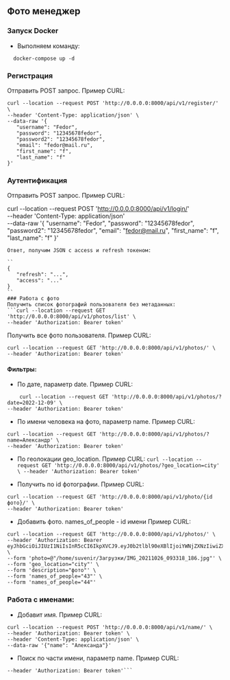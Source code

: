 ## Фото менеджер
### Запуск Docker ###
- Выполняем команду: 
```
  docker-compose up -d
 ```
### Регистрация
Отправить POST запрос. Пример CURL:

 ```
curl --location --request POST 'http://0.0.0.0:8000/api/v1/register/' \
--header 'Content-Type: application/json' \
--data-raw '{
    "username": "Fedor",
    "password": "12345678fedor",
    "password2": "12345678fedor",
    "email": "fedor@mail.ru",
    "first_name": "f",
    "last_name": "f"
}'
```
### Аутентификация
 Отправить POST запрос. Пример CURL:

 curl --location --request POST 'http://0.0.0.0:8000/api/v1/login/' \
--header 'Content-Type: application/json' \
--data-raw '{
    "username": "Fedor",
    "password": "12345678fedor",
    "password2": "12345678fedor",
    "email": "fedor@mail.ru",
    "first_name": "f",
    "last_name": "f"
}'
 ```
Ответ, получим JSON с access и refresh токеном:

``
{
    "refresh": "...",
    "access": "..."
}
``
### Работа с фото
Получмть список фотографий пользователя без метаданных:
```curl --location --request GET 'http://0.0.0.0:8000/api/v1/photos/list' \
--header 'Authorization: Bearer token'
```

Получить все фото пользователя. Пример CURL:
```
curl --location --request GET 'http://0.0.0.0:8000/api/v1/photos/' \
--header 'Authorization: Bearer token'

```

 #### Фильтры:
- По дате, параметр date. Пример CURL:
```
    curl --location --request GET 'http://0.0.0.0:8000/api/v1/photos/?date=2022-12-09' \
--header 'Authorization: Bearer token'
```
- По имени человека на фото, параметр name. Пример CURL:
```
curl --location --request GET 'http://0.0.0.0:8000/api/v1/photos/?name=Александр' \
--header 'Authorization: Bearer token'
```
- По геолокации geo_location. Пример CURL:
``curl --location --request GET 'http://0.0.0.0:8000/api/v1/photos/?geo_location=city' \
--header 'Authorization: Bearer token'``

- Получить по id фотографии. Пример CURL:
```
curl --location --request GET 'http://0.0.0.0:8000/api/v1/photo/{id фото}/' \
--header 'Authorization: Bearer token'

```
- Добавить фото. names_of_people - id имени Пример CURL:
    
```
curl --location --request GET 'http://0.0.0.0:8000/api/v1/photos/' \
--header 'Authorization: Bearer eyJhbGciOiJIUzI1NiIsInR5cCI6IkpXVCJ9.eyJ0b2tlbl90eXBlIjoiYWNjZXNzIiwiZXhwIjoxNjcwNjA1MjE2LCJpYXQiOjE2NzA2MDQ5MTYsImp0aSI6IjNkNzgxNTkzMWFjNDQ4NDBiYmNjN2FhZTRkMGIwMGFiIiwidXNlcl9pZCI6MiwidXNlcm5hbWUiOiJGZWRvciJ9.RHPjX9xw9M9TP9uI0uL9jeU3UInXeKMSaMVec0V0T2I' \
--form 'photo=@"/home/suvenir/Загрузки/IMG_20211026_093318_186.jpg"' \
--form 'geo_location="city"' \
--form 'description="фото"' \
--form 'names_of_people="43"' \
--form 'names_of_people="44"'
```
### Работа с именами:
- Добавит имя. Пример CURL:
```
curl --location --request POST 'http://0.0.0.0:8000/api/v1/name/' \
--header 'Authorization: Bearer token' \
--header 'Content-Type: application/json' \
--data-raw '{"name": "Александа"}'
```
- Поиск по части имени, параметр name. Пример CURL:
```curl --location --request GET 'http://0.0.0.0:8000/api/v1/name/?name=Алекс' \
--header 'Authorization: Bearer token'```
